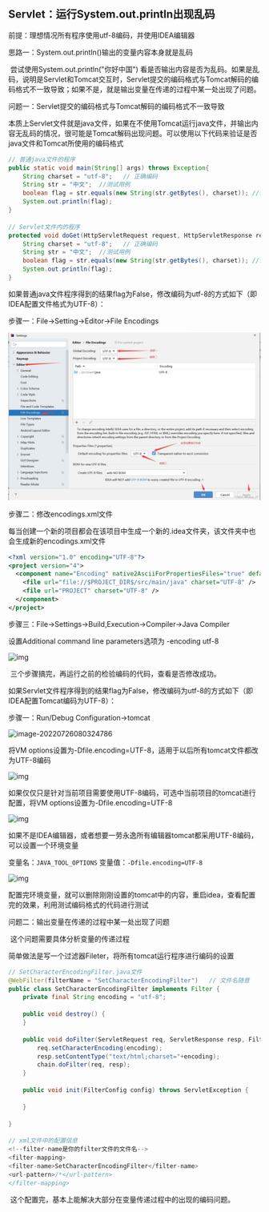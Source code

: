 ## Servlet：运行System.out.println出现乱码

前提：理想情况所有程序使用utf-8编码，并使用IDEA编辑器

思路一：System.out.println()输出的变量内容本身就是乱码

​	尝试使用System.out.println("你好中国") 看是否输出内容是否为乱码。如果是乱码，说明是Servlet和Tomcat交互时，Servlet提交的编码格式与Tomcat解码的编码格式不一致导致；如果不是，就是输出变量在传递的过程中某一处出现了问题。

问题一：Servlet提交的编码格式与Tomcat解码的编码格式不一致导致

​	本质上Servlet文件就是java文件，如果在不使用Tomcat运行java文件，并输出内容无乱码的情况，很可能是Tomcat解码出现问题。可以使用以下代码来验证是否java文件和Tomcat所使用的编码格式

```java
// 普通java文件的程序
public static void main(String[] args) throws Exception{	
    String charset = "utf-8";	// 正确编码
    String str = "中文";	//测试用例
    boolean flag = str.equals(new String(str.getBytes(), charset));	//语句需要处理异常，可选择throws Exception
    System.out.println(flag);
}

// Servlet文件内的程序
protected void doGet(HttpServletRequest request, HttpServletResponse response) throws ServletException, IOException {
    String charset = "utf-8";	// 正确编码
    String str = "中文";	//测试用例
    boolean flag = str.equals(new String(str.getBytes(), charset));	//语句需要处理异常，可选择throws Exception
    System.out.println(flag);
}
```

​	如果普通java文件程序得到的结果flag为False，修改编码为utf-8的方式如下（即IDEA配置文件格式为UTF-8）：

步骤一：File->Setting->Editor->File Encodings

![img](https://github.com/afroginawell/BlogImages/blob/main/Servlet%E8%BF%90%E8%A1%8CSystem.out.println%E5%87%BA%E7%8E%B0%E4%B9%B1%E7%A0%811.jpg)

步骤二：修改encodings.xml文件

​	每当创建一个新的项目都会在该项目中生成一个新的.idea文件夹，该文件夹中也会生成新的encodings.xml文件

```xml
<?xml version="1.0" encoding="UTF-8"?>
<project version="4">
  <component name="Encoding" native2AsciiForPropertiesFiles="true" defaultCharsetForPropertiesFiles="UTF-8">
    <file url="file://$PROJECT_DIR$/src/main/java" charset="UTF-8" />
    <file url="PROJECT" charset="UTF-8" />
  </component>
</project>
```

步骤三：File->Settings->Build,Execution->Compiler->Java Compiler

设置Additional command line parameters选项为 -encoding utf-8

![img](C:\Users\hp\Desktop\blog_images\Servlet运行System.out.println出现乱码2.jpg)

​	三个步骤搞完，再运行之前的检验编码的代码，查看是否修改成功。

​	如果Servlet文件程序得到的结果flag为False，修改编码为utf-8的方式如下（即IDEA配置Tomcat编码为UTF-8）：

步骤一：Run/Debug Configuration->tomcat

![image-20220726080324786](C:\Users\hp\Desktop\blog_images\Servlet运行System.out.println出现乱码4.jpg)

将VM options设置为-Dfile.encoding=UTF-8，适用于以后所有tomcat文件都改为UTF-8编码 

![img](C:\Users\hp\Desktop\blog_images\Servlet运行System.out.println出现乱码3.jpg)

如果仅仅只是针对当前项目需要使用UTF-8编码，可选中当前项目的tomcat进行配置，将VM options设置为-Dfile.encoding=UTF-8

![img](C:\Users\hp\Desktop\blog_images\Servlet运行System.out.println出现乱码5.jpg)

如果不是IDEA编辑器，或者想要一劳永逸所有编辑器tomcat都采用UTF-8编码，可以设置一个环境变量

变量名：`JAVA_TOOL_OPTIONS`
变量值：`-Dfile.encoding=UTF-8`

![img](C:\Users\hp\Desktop\blog_images\Servlet运行System.out.println出现乱码6.jpg)

配置完环境变量，就可以删除刚刚设置的tomcat中的内容，重启idea，查看配置完的效果，利用测试编码格式的代码进行测试

问题二：输出变量在传递的过程中某一处出现了问题

​	这个问题需要具体分析变量的传递过程

​	简单做法是写一个过滤器Fileter，将所有tomcat运行程序进行编码的设置

```java
// SetCharacterEncodingFilter.java文件
@WebFilter(filterName = "SetCharacterEncodingFilter")	// 文件名随意
public class SetCharacterEncodingFilter implements Filter {
    private final String encoding = "utf-8";

    public void destroy() {
    }

    public void doFilter(ServletRequest req, ServletResponse resp, FilterChain chain) throws ServletException, IOException {
        req.setCharacterEncoding(encoding);
        resp.setContentType("text/html;charset="+encoding);
        chain.doFilter(req, resp);
    }

    public void init(FilterConfig config) throws ServletException {

    }

}

// xml文件中的配置信息
<!--filter-name是你的filter文件的文件名-->
<filter-mapping>
<filter-name>SetCharacterEncodingFilter</filter-name>
<url-pattern>/*</url-pattern>
</filter-mapping>
```

​	这个配置完，基本上能解决大部分在变量传递过程中的出现的编码问题。
